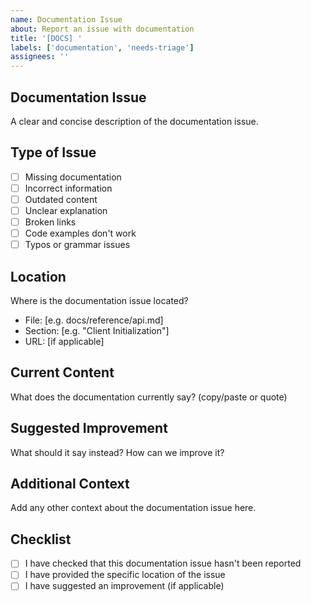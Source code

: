 ```yaml
---
name: Documentation Issue
about: Report an issue with documentation
title: '[DOCS] '
labels: ['documentation', 'needs-triage']
assignees: ''
---
```


## Documentation Issue
A clear and concise description of the documentation issue.

## Type of Issue
- [ ] Missing documentation
- [ ] Incorrect information
- [ ] Outdated content
- [ ] Unclear explanation
- [ ] Broken links
- [ ] Code examples don't work
- [ ] Typos or grammar issues

## Location
Where is the documentation issue located?
- File: [e.g. docs/reference/api.md]
- Section: [e.g. "Client Initialization"]
- URL: [if applicable]

## Current Content
What does the documentation currently say? (copy/paste or quote)

## Suggested Improvement
What should it say instead? How can we improve it?

## Additional Context
Add any other context about the documentation issue here.

## Checklist
- [ ] I have checked that this documentation issue hasn't been reported
- [ ] I have provided the specific location of the issue
- [ ] I have suggested an improvement (if applicable)
